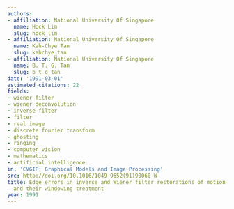 ```yaml
---
authors:
- affiliation: National University Of Singapore
  name: Hock Lim
  slug: hock_lim
- affiliation: National University Of Singapore
  name: Kah-Chye Tan
  slug: kahchye_tan
- affiliation: National University Of Singapore
  name: B. T. G. Tan
  slug: b_t_g_tan
date: '1991-03-01'
estimated_citations: 22
fields:
- wiener filter
- wiener deconvolution
- inverse filter
- filter
- real image
- discrete fourier transform
- ghosting
- ringing
- computer vision
- mathematics
- artificial intelligence
in: 'CVGIP: Graphical Models and Image Processing'
src: http://doi.org/10.1016/1049-9652(91)90060-W
title: Edge errors in inverse and Wiener filter restorations of motion-blurred images
  and their windowing treatment
year: 1991
---
```

